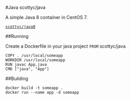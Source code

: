 #Java
scottyc/java

A simple Java 8 container in CentOS 7.

[`scottyc/java8`](https://registry.hub.docker.com/u/scottyc/java8/)

##Running

Create a Dockerfile in your java project ```FROM``` scottyc/java
```
COPY . /usr/local/someapp
WORKDIR /usr/local/someapp
RUN javac App.java
CMD ["java", "App"] 
```
##Building
```
docker build -t someapp .
docker run --name app -d someapp
```